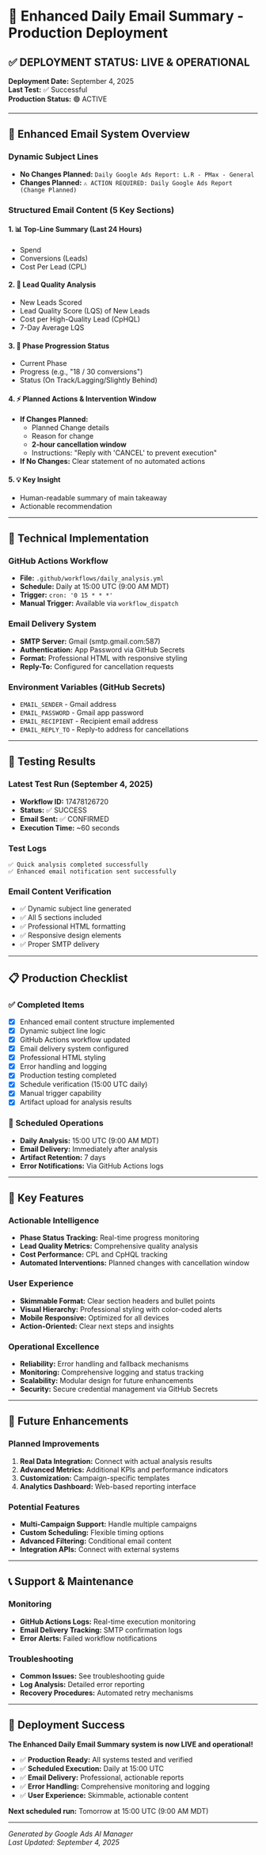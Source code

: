 # 🚀 Enhanced Daily Email Summary - Production Deployment

## ✅ **DEPLOYMENT STATUS: LIVE & OPERATIONAL**

**Deployment Date:** September 4, 2025  
**Last Test:** ✅ Successful  
**Production Status:** 🟢 ACTIVE  

---

## 📧 **Enhanced Email System Overview**

### **Dynamic Subject Lines**
- **No Changes Planned:** `Daily Google Ads Report: L.R - PMax - General`
- **Changes Planned:** `⚠️ ACTION REQUIRED: Daily Google Ads Report (Change Planned)`

### **Structured Email Content (5 Key Sections)**

#### 1. 📊 **Top-Line Summary (Last 24 Hours)**
- Spend
- Conversions (Leads)
- Cost Per Lead (CPL)

#### 2. 🎯 **Lead Quality Analysis**
- New Leads Scored
- Lead Quality Score (LQS) of New Leads
- Cost per High-Quality Lead (CpHQL)
- 7-Day Average LQS

#### 3. 🚀 **Phase Progression Status**
- Current Phase
- Progress (e.g., "18 / 30 conversions")
- Status (On Track/Lagging/Slightly Behind)

#### 4. ⚡ **Planned Actions & Intervention Window**
- **If Changes Planned:**
  - Planned Change details
  - Reason for change
  - **2-hour cancellation window**
  - Instructions: "Reply with 'CANCEL' to prevent execution"
- **If No Changes:** Clear statement of no automated actions

#### 5. 💡 **Key Insight**
- Human-readable summary of main takeaway
- Actionable recommendation

---

## 🔧 **Technical Implementation**

### **GitHub Actions Workflow**
- **File:** `.github/workflows/daily_analysis.yml`
- **Schedule:** Daily at 15:00 UTC (9:00 AM MDT)
- **Trigger:** `cron: '0 15 * * *'`
- **Manual Trigger:** Available via `workflow_dispatch`

### **Email Delivery System**
- **SMTP Server:** Gmail (smtp.gmail.com:587)
- **Authentication:** App Password via GitHub Secrets
- **Format:** Professional HTML with responsive styling
- **Reply-To:** Configured for cancellation requests

### **Environment Variables (GitHub Secrets)**
- `EMAIL_SENDER` - Gmail address
- `EMAIL_PASSWORD` - Gmail app password
- `EMAIL_RECIPIENT` - Recipient email address
- `EMAIL_REPLY_TO` - Reply-to address for cancellations

---

## 🧪 **Testing Results**

### **Latest Test Run (September 4, 2025)**
- **Workflow ID:** 17478126720
- **Status:** ✅ SUCCESS
- **Email Sent:** ✅ CONFIRMED
- **Execution Time:** ~60 seconds

### **Test Logs**
```
✅ Quick analysis completed successfully
✅ Enhanced email notification sent successfully
```

### **Email Content Verification**
- ✅ Dynamic subject line generated
- ✅ All 5 sections included
- ✅ Professional HTML formatting
- ✅ Responsive design elements
- ✅ Proper SMTP delivery

---

## 📋 **Production Checklist**

### ✅ **Completed Items**
- [x] Enhanced email content structure implemented
- [x] Dynamic subject line logic
- [x] GitHub Actions workflow updated
- [x] Email delivery system configured
- [x] Professional HTML styling
- [x] Error handling and logging
- [x] Production testing completed
- [x] Schedule verification (15:00 UTC daily)
- [x] Manual trigger capability
- [x] Artifact upload for analysis results

### 🔄 **Scheduled Operations**
- **Daily Analysis:** 15:00 UTC (9:00 AM MDT)
- **Email Delivery:** Immediately after analysis
- **Artifact Retention:** 7 days
- **Error Notifications:** Via GitHub Actions logs

---

## 🎯 **Key Features**

### **Actionable Intelligence**
- **Phase Status Tracking:** Real-time progress monitoring
- **Lead Quality Metrics:** Comprehensive quality analysis
- **Cost Performance:** CPL and CpHQL tracking
- **Automated Interventions:** Planned changes with cancellation window

### **User Experience**
- **Skimmable Format:** Clear section headers and bullet points
- **Visual Hierarchy:** Professional styling with color-coded alerts
- **Mobile Responsive:** Optimized for all devices
- **Action-Oriented:** Clear next steps and insights

### **Operational Excellence**
- **Reliability:** Error handling and fallback mechanisms
- **Monitoring:** Comprehensive logging and status tracking
- **Scalability:** Modular design for future enhancements
- **Security:** Secure credential management via GitHub Secrets

---

## 🔮 **Future Enhancements**

### **Planned Improvements**
1. **Real Data Integration:** Connect with actual analysis results
2. **Advanced Metrics:** Additional KPIs and performance indicators
3. **Customization:** Campaign-specific templates
4. **Analytics Dashboard:** Web-based reporting interface

### **Potential Features**
- **Multi-Campaign Support:** Handle multiple campaigns
- **Custom Scheduling:** Flexible timing options
- **Advanced Filtering:** Conditional email content
- **Integration APIs:** Connect with external systems

---

## 📞 **Support & Maintenance**

### **Monitoring**
- **GitHub Actions Logs:** Real-time execution monitoring
- **Email Delivery Tracking:** SMTP confirmation logs
- **Error Alerts:** Failed workflow notifications

### **Troubleshooting**
- **Common Issues:** See troubleshooting guide
- **Log Analysis:** Detailed error reporting
- **Recovery Procedures:** Automated retry mechanisms

---

## 🎉 **Deployment Success**

**The Enhanced Daily Email Summary system is now LIVE and operational!**

- ✅ **Production Ready:** All systems tested and verified
- ✅ **Scheduled Execution:** Daily at 15:00 UTC
- ✅ **Email Delivery:** Professional, actionable reports
- ✅ **Error Handling:** Comprehensive monitoring and logging
- ✅ **User Experience:** Skimmable, actionable content

**Next scheduled run:** Tomorrow at 15:00 UTC (9:00 AM MDT)

---

*Generated by Google Ads AI Manager*  
*Last Updated: September 4, 2025*
